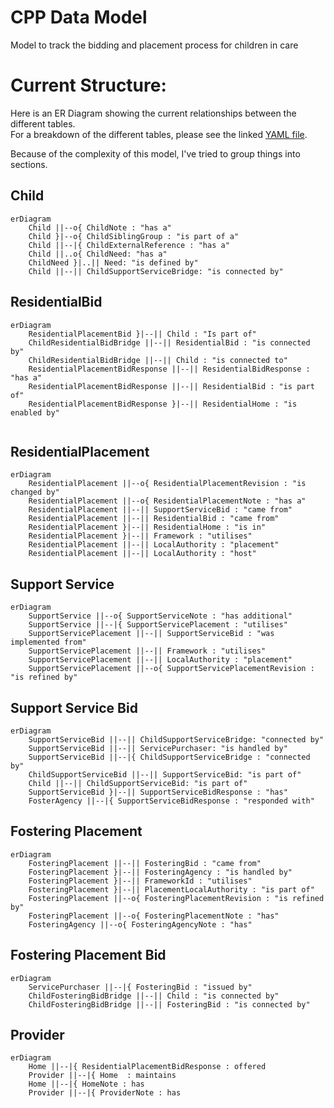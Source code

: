 # CPP Data Model
Model to track the bidding and placement process for children in care 

# Current Structure:
Here is an ER Diagram showing the current relationships between the different tables.  
For a breakdown of the different tables, please see the linked [YAML file](data_model.yaml).

Because of the complexity of this model, I've tried to group things into sections.

## Child
```mermaid
erDiagram
    Child ||--o{ ChildNote : "has a"
    Child }|--o{ ChildSiblingGroup : "is part of a"
    Child ||--|{ ChildExternalReference : "has a"
    Child ||..o{ ChildNeed: "has a"
    ChildNeed }|..|| Need: "is defined by"
    Child ||--|| ChildSupportServiceBridge: "is connected by"
```

## ResidentialBid
```mermaid
erDiagram
    ResidentialPlacementBid }|--|| Child : "Is part of"
    ChildResidentialBidBridge ||--|| ResidentialBid : "is connected by"
    ChildResidentialBidBridge ||--|| Child : "is connected to"
    ResidentialPlacementBidResponse ||--|| ResidentialBidResponse : "has a"
    ResidentialPlacementBidResponse ||--|| ResidentialBid : "is part of"
    ResidentialPlacementBidResponse }|--|| ResidentialHome : "is enabled by"
    
```    

## ResidentialPlacement
```mermaid
erDiagram
    ResidentialPlacement ||--o{ ResidentialPlacementRevision : "is changed by" 
    ResidentialPlacement ||--o{ ResidentialPlacementNote : "has a"
    ResidentialPlacement ||--|| SupportServiceBid : "came from"
    ResidentialPlacement ||--|| ResidentialBid : "came from"
    ResidentialPlacement }|--|| ResidentialHome : "is in"
    ResidentialPlacement }|--|| Framework : "utilises"
    ResidentialPlacement ||--|| LocalAuthority : "placement"
    ResidentialPlacement ||--|| LocalAuthority : "host"
```

## Support Service
```mermaid
erDiagram
    SupportService ||--o{ SupportServiceNote : "has additional"
    SupportService ||--|{ SupportServicePlacement : "utilises"
    SupportServicePlacement ||--|| SupportServiceBid : "was implemented from"
    SupportServicePlacement ||--|| Framework : "utilises"
    SupportServicePlacement ||--|| LocalAuthority : "placement"
    SupportServicePlacement ||--o{ SupportServicePlacementRevision : "is refined by"    
```    

## Support Service Bid

```mermaid
erDiagram
    SupportServiceBid ||--|| ChildSupportServiceBridge: "connected by"
    SupportServiceBid ||--|| ServicePurchaser: "is handled by"
    SupportServiceBid ||--|{ ChildSupportServiceBridge : "connected by"
    ChildSupportServiceBid ||--|| SupportServiceBid: "is part of"
    Child ||--|| ChildSupportServiceBid: "is part of"
    SupportServiceBid }|--|| SupportServiceBidResponse : "has"
    FosterAgency ||--|{ SupportServiceBidResponse : "responded with"
```    
    
## Fostering Placement
```mermaid
erDiagram  
    FosteringPlacement ||--|| FosteringBid : "came from"
    FosteringPlacement }|--|| FosteringAgency : "is handled by"
    FosteringPlacement }|--|| FrameworkId : "utilises"
    FosteringPlacement }|--|| PlacementLocalAuthority : "is part of"
    FosteringPlacement ||--o{ FosteringPlacementRevision : "is refined by"
    FosteringPlacement ||--o{ FosteringPlacementNote : "has"
    FosteringAgency ||--o{ FosteringAgencyNote : "has"
```

## Fostering Placement Bid
```mermaid
erDiagram
    ServicePurchaser ||--|{ FosteringBid : "issued by"
    ChildFosteringBidBridge ||--|| Child : "is connected by"
    ChildFosteringBidBridge ||--|| FosteringBid : "is connected by"
```

## Provider
```mermaid
erDiagram
    Home ||--|{ ResidentialPlacementBidResponse : offered
    Provider ||--|{ Home  : maintains
    Home ||--|{ HomeNote : has
    Provider ||--|{ ProviderNote : has
```